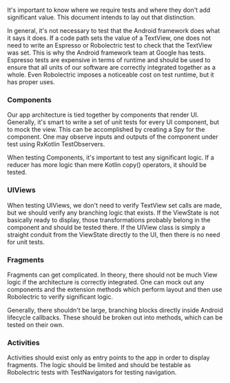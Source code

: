 It's important to know where we require tests and where they don't add significant value. This document intends to lay out that distinction.

In general, it's not necessary to test that the Android framework does what it says it does. If a code path sets the value of a TextView, one does not need to write an Espresso or Robolectric test to check that the TextView was set. This is why the Android framework team at Google has tests. Espresso tests are expensive in terms of runtime and should be used to ensure that all units of our software are correctly integrated together as a whole. Even Robolectric imposes a noticeable cost on test runtime, but it has proper uses.

### Components

Our app architecture is tied together by components that render UI. Generally, it's smart to write a set of unit tests for every UI component, but to mock the view. This can be accomplished by creating a Spy for the component. One may observe inputs and outputs of the component under test using RxKotlin TestObservers.

When testing Components, it's important to test any significant logic. If a reducer has more logic than mere Kotlin copy() operators, it should be tested.

### UIViews

When testing UIViews, we don't need to verify TextView set calls are made, but we should verify any branching logic that exists. If the ViewState is not basically ready to display, those transformations probably belong in the component and should be tested there. If the UIView class is simply a straight conduit from the ViewState directly to the UI, then there is no need for unit tests.

### Fragments

Fragments can get complicated. In theory, there should not be much View logic if the architecture is correctly integrated. One can mock out any components and the extension methods which perform layout and then use Robolectric to verify significant logic.

Generally, there shouldn't be large, branching blocks directly inside Android lifecycle callbacks. These should be broken out into methods, which can be tested on their own.

### Activities

Activities should exist only as entry points to the app in order to display fragments. The logic should be limited and should be testable as Robolectric tests with TestNavigators for testing navigation.